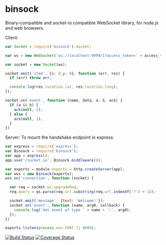 binsock
=======

Binary-compatible and socket-io compatible WebSocket library, for node.js and web browsers.

Client:
```javascript
var Socket = require('binsock').Socket;

var ws = new WebSocket('ws://localhost:9999/1?access_token=' + access_token);

var socket = new Socket(ws);

socket.emit('item', {x: 0,y: 0}, function (err, res) {
  if (err) throw err;

  console.log(res.location.lat, res.location.long);
});

socket.on('event', function (name, data, a, b, ack) {
  if (a && b) {
    ack(null, 2);
  } else {
    ack(null, 1);
  }
})

```
Server:
To mount the handshake endpoint in express:
```javascript
var express = require('express');
var Binsock = require('binsock');
var app = express();
app.use('/socket.io', Binsock.middleware());

var exports = module.exports = http.createServer(app);
var wss = new Binsock(exports);
wss.on('connection', function (socket) {

  var req = socket.ws.upgradeReq;
  req.query = qs.parse(req.url.substring(req.url.indexOf('?') + 1));

  socket.emit('message', {text: 'Welcome!'});
  socket.on('event', function (name, arg0, callback) {
  	console.log('Got event of type ' + name + ':', arg0);
  });
})

exports.listen(process.env.PORT || 8000);

```


[![Build Status](https://travis-ci.org/aantthony/binsock.png?branch=master)](https://travis-ci.org/aantthony/binsock) [![Coverage Status](https://coveralls.io/repos/aantthony/binsock/badge.png?branch=master)](https://coveralls.io/r/aantthony/binsock?branch=master)
